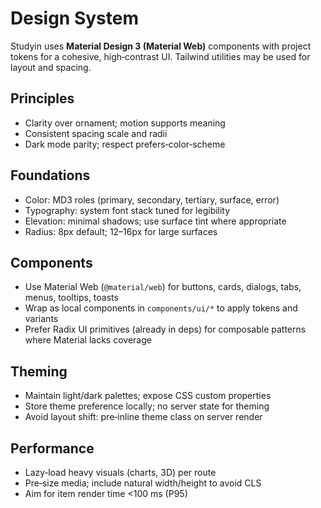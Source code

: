 # Design System

Studyin uses **Material Design 3 (Material Web)** components with project tokens for a cohesive, high‑contrast UI. Tailwind utilities may be used for layout and spacing.

## Principles

- Clarity over ornament; motion supports meaning
- Consistent spacing scale and radii
- Dark mode parity; respect prefers‑color‑scheme

## Foundations

- Color: MD3 roles (primary, secondary, tertiary, surface, error)
- Typography: system font stack tuned for legibility
- Elevation: minimal shadows; use surface tint where appropriate
- Radius: 8px default; 12–16px for large surfaces

## Components

- Use Material Web (`@material/web`) for buttons, cards, dialogs, tabs, menus, tooltips, toasts
- Wrap as local components in `components/ui/*` to apply tokens and variants
- Prefer Radix UI primitives (already in deps) for composable patterns where Material lacks coverage

## Theming

- Maintain light/dark palettes; expose CSS custom properties
- Store theme preference locally; no server state for theming
- Avoid layout shift: pre‑inline theme class on server render

## Performance

- Lazy‑load heavy visuals (charts, 3D) per route
- Pre‑size media; include natural width/height to avoid CLS
- Aim for item render time <100 ms (P95)

